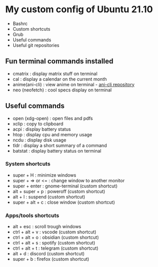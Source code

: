 # My custom config of Ubuntu 21.10

- Bashrc
- Custom shortcuts
- Grub
- Useful commands
- Useful git repositories

## Fun terminal commands installed

- cmatrix : display matrix stuff on terminal
- cal : display a calendar on the current month
- anime(ani-cli) : view anime on terminal - [ani-cli repository](https://github.com/pystardust/ani-cli)
- neo (neofetch) : cool specs display on terminal

## Useful commands

- open (xdg-open) : open files and pdfs
- xclip : copy to clipboard
- acpi : display battery status
- htop : display cpu and memory usage
- ncdu : display disk usage
- tldr : display a short summary of a command
- batstat : display battery status on terminal

### System shortcuts

- super + H : minimize windows
- super + => or <= : change window to another monitor
- super + enter : gnome-terminal (custom shortcut)
- alt + super + p : poweroff (custom shortcut)
- alt + l : suspend (custom shortcut)
- super + alt + c : close window (custom shortcut)

### Apps/tools shortcuts

- alt + esc : scroll trough windows
- ctrl + alt + v : vscode (custom shortcut)
- ctrl + alt + o : obsidian (custom shortcut)
- ctrl + alt + s : spotify (custom shortcut)
- ctrl + alt + t : telegram (custom shortcut)
- alt + d : discord (custom shortcut)
- super + b : firefox (custom shortcut)
